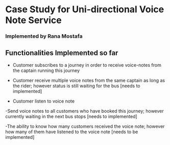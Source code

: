 # Case Study for Uni-directional Voice Note Service
### Implemented by Rana Mostafa 

## Functionalities Implemented so far

- Customer subscribes to a journey in order to receive voice-notes from the captain running this journey

- Customer receive multiple voice notes from the same captain as long as the rider; however status is still waiting for the bus [needs to implemented]

- Customer listen to voice note

-Send voice notes to all customers who have booked this journey; however currently waiting in the next bus stops [needs to implemented]

-The ability to know how many customers received the voice note; however how many of them have listened to the voice note [needs to be implemented]
